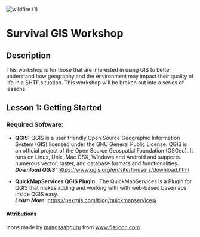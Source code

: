 ![wildfire (1)](https://user-images.githubusercontent.com/53227200/129448512-4d809c11-39c6-4524-a3f7-ebd78860fc08.png)

# Survival GIS Workshop

## Description

This workshop is for those that are interested in using GIS to better understand how geography and the environment may impact their quality of life in a SHTF situation. This workshop will be broken out into a series of lessons.

## Lesson 1: Getting Started 

### Required Software: 

 - **QGIS:** QGIS is a user friendly Open Source Geographic Information System (GIS) licensed under the GNU General Public License. QGIS is an official project of the Open Source Geospatial Foundation (OSGeo). It runs on Linux, Unix, Mac OSX, Windows and Android and supports numerous vector, raster, and database formats and functionalities.<br>
***Download QGIS:*** https://www.qgis.org/en/site/forusers/download.html

- **QuickMapServices QGIS Plugin :** The QuickMapServices is a Plugin for QGIS that makes adding and working with with web-based basemaps inside QGIS easy.<br>
***Learn More:*** https://nextgis.com/blog/quickmapservices/

#### Attributions
<div>Icons made by <a href="" title="mangsaabguru">mangsaabguru</a> from <a href="https://www.flaticon.com/" title="Flaticon">www.flaticon.com</a></div>
